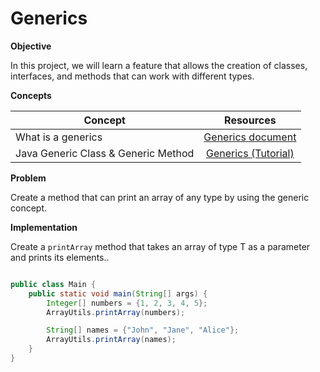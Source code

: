 # Generics

**Objective**

In this project, we will learn a feature that allows the creation of classes, interfaces, and methods that can work with different types.


**Concepts**

| Concept   |      Resources      |
|----------|:-------------:|
|What is a generics| [Generics document](https://dev.java/learn/generics/intro/) |
|Java Generic Class & Generic Method|[Generics (Tutorial)](https://www.youtube.com/watch?v=plFSwAUVvWw)|


**Problem**

Create a method that can print an array of any type by using the generic concept.

**Implementation**

Create a `printArray` method that takes an array of type T as a parameter and prints its elements..

```Java

public class Main {
    public static void main(String[] args) {
        Integer[] numbers = {1, 2, 3, 4, 5};
        ArrayUtils.printArray(numbers);

        String[] names = {"John", "Jane", "Alice"};
        ArrayUtils.printArray(names);
    }
}

```

